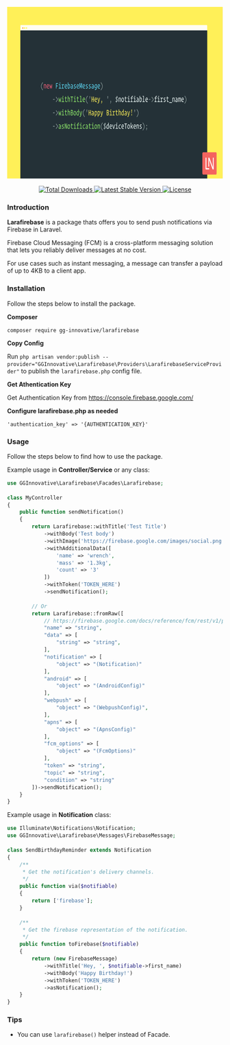 <p align="center"><img src="/art/cover.png" height="400"></p>

<p align="center">
    <a href="https://packagist.org/packages/gg-innovative/larafirebase">
        <img src="https://img.shields.io/packagist/dt/gg-innovative/larafirebase" alt="Total Downloads">
    </a>
    <a href="https://packagist.org/packages/gg-innovative/larafirebase">
        <img src="https://img.shields.io/packagist/v/gg-innovative/larafirebase" alt="Latest Stable Version">
    </a>
    <a href="https://packagist.org/packages/gg-innovative/larafirebase">
        <img src="https://img.shields.io/packagist/l/gg-innovative/larafirebase" alt="License">
    </a>
</p>


### Introduction

**Larafirebase** is a package thats offers you to send push notifications via Firebase in Laravel.

Firebase Cloud Messaging (FCM) is a cross-platform messaging solution that lets you reliably deliver messages at no cost.

For use cases such as instant messaging, a message can transfer a payload of up to 4KB to a client app.

### Installation

Follow the steps below to install the package.


**Composer**

```
composer require gg-innovative/larafirebase
```

**Copy Config**

Run `php artisan vendor:publish --provider="GGInnovative\Larafirebase\Providers\LarafirebaseServiceProvider"` to publish the `larafirebase.php` config file.

**Get Athentication Key**

Get Authentication Key from https://console.firebase.google.com/

**Configure larafirebase.php as needed**

```
'authentication_key' => '{AUTHENTICATION_KEY}'
```

### Usage

Follow the steps below to find how to use the package.

Example usage in **Controller/Service** or any class:

```php
use GGInnovative\Larafirebase\Facades\Larafirebase;

class MyController
{
    public function sendNotification()
    {
        return Larafirebase::withTitle('Test Title')
            ->withBody('Test body')
            ->withImage('https://firebase.google.com/images/social.png')
            ->withAdditionalData([
                'name' => 'wrench',
                'mass' => '1.3kg',
                'count' => '3'
            ])
            ->withToken('TOKEN_HERE')
            ->sendNotification();
        
        // Or
        return Larafirebase::fromRaw([
            // https://firebase.google.com/docs/reference/fcm/rest/v1/projects.messages
            "name" => "string",
            "data" => [
                "string" => "string",
            ],
            "notification" => [
                "object" => "(Notification)"
            ],
            "android" => [
                "object" => "(AndroidConfig)"
            ],
            "webpush" => [
                "object" => "(WebpushConfig)",
            ],
            "apns" => [
                "object" => "(ApnsConfig)"
            ],
            "fcm_options" => [
                "object" => "(FcmOptions)"
            ],
            "token" => "string",
            "topic" => "string",
            "condition" => "string"
        ])->sendNotification();
    }
}
```

Example usage in **Notification** class:

```php
use Illuminate\Notifications\Notification;
use GGInnovative\Larafirebase\Messages\FirebaseMessage;

class SendBirthdayReminder extends Notification
{
    /**
     * Get the notification's delivery channels.
     */
    public function via($notifiable)
    {
        return ['firebase'];
    }

    /**
     * Get the firebase representation of the notification.
     */
    public function toFirebase($notifiable)
    {
        return (new FirebaseMessage)
            ->withTitle('Hey, ', $notifiable->first_name)
            ->withBody('Happy Birthday!')
            ->withToken('TOKEN_HERE')
            ->asNotification();
    }
}
```

### Tips

- You can use `larafirebase()` helper instead of Facade.
